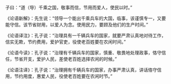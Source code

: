 子曰：“道（导）千乘之国，敬事而信，节用而爱人，使民以时。”

《论语新解》：先生说：“领导一个能出千乘兵车的大国，临事，该谨慎专一，又要能守信。该节省财用，以爱人为念。使用民力，要顾及他们的生产时间。”

《论语译注》：孔子说：“治理具有一千辆兵车的国家，就要严肃认真地对待工作，信实无欺，节约费用，爱护官吏，役使老百姓要在农闲时间。”

《论语今读》：孔子说：“治理有千辆兵车的国家，慎重、敬畏地处理政事，恪守信任，节省开支，爱护人民，差使老百姓选择农闲的时候。”

《论语注译》：孔子说：“治理拥有千辆兵车的国家，办事严肃认真，讲话恪守信用，节约用度，惠爱人民，役使老百姓要在农闲时节。”